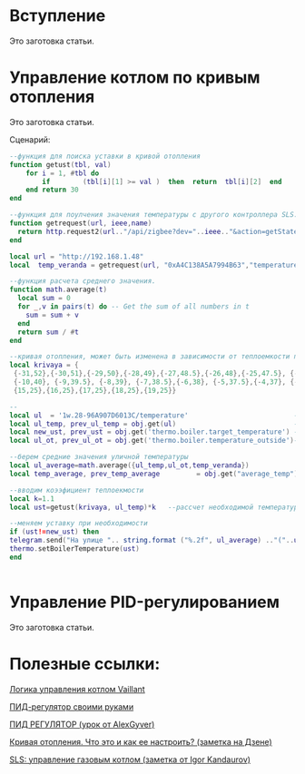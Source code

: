 # Вступление
Это заготовка статьи.

# Управление котлом по кривым отопления
Это заготовка статьи.

Сценарий:
```lua
--функция для поиска уставки в кривой отопления
function getust(tbl, val)
    for i = 1, #tbl do
        if        (tbl[i][1] >= val )  then  return  tbl[i][2]  end 
    end return 30
end

--функция для поулчения значения температуры с другого контроллера SLS. В примере используется Zigbee датчик температуры, размещенный на веранде. 
function getrequest(url, ieee,name)
  return http.request2(url.."/api/zigbee?dev="..ieee.."&action=getStateValue&name="..name.."&token=e9d38bedb6412e.....ed9575","POST", "Content-Type: text/text; charset=utf-8\r\n", "body")
end

local url = "http://192.168.1.48"
local  temp_veranda = getrequest(url, "0xA4C138A5A7994B63","temperature")

--функция расчета среднего значения.
function math.average(t)
  local sum = 0
  for _,v in pairs(t) do -- Get the sum of all numbers in t
    sum = sum + v
  end
  return sum / #t
end

--кривая отопления, может быть изменена в зависимости от теплоемкости помещения
local krivaya = {    
 {-31,52},{-30,51},{-29,50},{-28,49},{-27,48.5},{-26,48},{-25,47.5}, {-24,47},{-23,46.5},{-22,46}, {-21,45.5},{-20,45},{-19,44.5},{-18,44}, {-17,43.5},{-16,43},{-15,42.5},{-14,42},{-13,41.5},{-12,41},{-11,40.5},
 {-10,40}, {-9,39.5}, {-8,39}, {-7,38.5},{-6,38}, {-5,37.5},{-4,37}, {-3,36.5},{-2,36},{-1,35.5},{0,34},{1,33.5},{2,33},{3,33},{4,33},{5,32.5},{6,32.5},{7,32},{8,32},{9,31.5},{10,31.5},{11,31},{12,31},{13,30},{14,25},
 {15,25},{16,25},{17,25},{18,25},{19,25}}

--
local ul  = '1w.28-96A907D6013C/temperature'  						  --датчик ds18b2, подключенный к SLS DIN MIN
local ul_temp, prev_ul_temp = obj.get(ul)    						  --получение старого и нового значения уличной температуры
local new_ust, prev_ust = obj.get('thermo.boiler.target_temperature') --получение текущего значения уставки 
local ul_ot, prev_ul_ot = obj.get('thermo.boiler.temperature_outside')--получение уличной темпетуры с котла по ОТ

--берем средние значения уличной температуры
local ul_average=math.average({ul_temp,ul_ot,temp_veranda})
local temp_average, prev_temp_average   	  = obj.get("average_temp")

--вводим коээфициент теплоекмости
local k=1.1
local ust=getust(krivaya, ul_temp)*k   --рассчет необходимой температуры для внесения уставки

--меняем уставку при необходимости 
if (ust!=new_ust) then
telegram.send("На улице ".. string.format ("%.2f", ul_average) .."("..ul_temp..","..ul_ot..","..temp_veranda.."), установлена уставка котла "..ust.." градусов, средняя температура в доме "..string.format ("%.2f", temp_average))
thermo.setBoilerTemperature(ust)
end
  
```

# Управление PID-регулированием
Это заготовка статьи.


# Полезные ссылки: 

[Логика управления котлом Vaillant](https://wdn.su/blog/1154)

[ПИД-регулятор своими руками](https://habr.com/ru/post/145991/)

[ПИД РЕГУЛЯТОР (урок от AlexGyver)](https://alexgyver.ru/lessons/pid/])

[Кривая отопления. Что это и как ее настроить? (заметка на Дзене)](https://dzen.ru/a/X5J1nrKM8FGEFVn4)

[SLS: управление газовым котлом (заметка от Igor Kandaurov)](https://igorkandaurov.com/2022/10/12/sls-%D1%83%D0%BF%D1%80%D0%B0%D0%B2%D0%BB%D0%B5%D0%BD%D0%B8%D0%B5-%D0%B3%D0%B0%D0%B7%D0%BE%D0%B2%D1%8B%D0%BC-%D0%BA%D0%BE%D1%82%D0%BB%D0%BE%D0%BC/)
